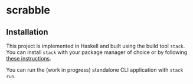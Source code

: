 # scrabble

## Installation

This project is implemented in Haskell and built using the build tool `stack`.
You can install `stack` with your package manager of choice or by following [these instructions](https://docs.haskellstack.org/en/stable/install_and_upgrade/).

You can run the (work in progress) standalone CLI application with `stack run`.
